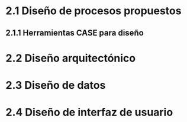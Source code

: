 # 2.1 Diseño de procesos propuestos  
## 2.1.1 Herramientas CASE para diseño  
# 2.2 Diseño arquitectónico  
# 2.3 Diseño de datos  
# 2.4 Diseño de interfaz de usuario